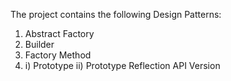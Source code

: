 The project contains the following Design Patterns:
1. Abstract Factory
2. Builder
3. Factory Method
4. i) Prototype ii) Prototype Reflection API Version
